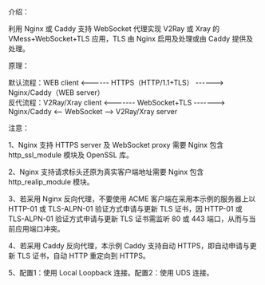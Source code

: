 介绍：

利用 Nginx 或 Caddy 支持 WebSocket 代理实现 V2Ray 或 Xray 的 VMess+WebSocket+TLS 应用，TLS 由 Nginx 启用及处理或由 Caddy 提供及处理。

原理：

默认流程：WEB client <------ HTTPS（HTTP/1.1+TLS） ------> Nginx/Caddy（WEB server）  
反代流程：V2Ray/Xray client <------- WebSocket+TLS -------> Nginx/Caddy <-- WebSocket --> V2Ray/Xray server

注意：

1、Nginx 支持 HTTPS server 及 WebSocket proxy 需要 Nginx 包含 http_ssl_module 模块及 OpenSSL 库。

2、Nginx 支持请求标头还原为真实客户端地址需要 Nginx 包含 http_realip_module 模块。

3、若采用 Nginx 反向代理，不要使用 ACME 客户端在采用本示例的服务器上以 HTTP-01 或 TLS-ALPN-01 验证方式申请与更新 TLS 证书，因 HTTP-01 或 TLS-ALPN-01 验证方式申请与更新 TLS 证书需监听 80 或 443 端口，从而与当前应用端口冲突。

4、若采用 Caddy 反向代理，本示例 Caddy 支持自动 HTTPS，即自动申请与更新 TLS 证书，自动 HTTP 重定向到 HTTPS。

5、配置1：使用 Local Loopback 连接。配置2：使用 UDS 连接。
